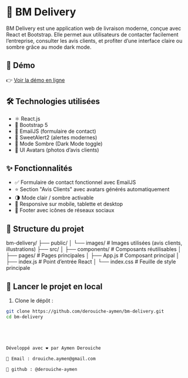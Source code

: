 # 🚚 BM Delivery

BM Delivery est une application web de livraison moderne, conçue avec React et Bootstrap. Elle permet aux utilisateurs de contacter facilement l’entreprise, consulter les avis clients, et profiter d’une interface claire ou sombre grâce au mode dark mode.

## 🔗 Démo

👉 [Voir la démo en ligne](delivery-667x3c10o-derouiche-aymens-projects.vercel.app)


## 🛠️ Technologies utilisées

- ⚛️ React.js
- 🎨 Bootstrap 5
- 💌 EmailJS (formulaire de contact)
- 💬 SweetAlert2 (alertes modernes)
- 🌙 Mode Sombre (Dark Mode toggle)
- 👤 UI Avatars (photos d’avis clients)

## ✨ Fonctionnalités

- ✅ Formulaire de contact fonctionnel avec EmailJS
- ⭐ Section "Avis Clients" avec avatars générés automatiquement
- 🌗 Mode clair / sombre activable
- 📱 Responsive sur mobile, tablette et desktop
- 🔗 Footer avec icônes de réseaux sociaux

## 📁 Structure du projet

bm-delivery/
├── public/
│ └── images/ # Images utilisées (avis clients, illustrations)
├── src/
│ ├── components/ # Composants réutilisables
│ ├── pages/ # Pages principales
│ ├── App.js # Composant principal
│ ├── index.js # Point d’entrée React
│ └── index.css # Feuille de style principale

## 🚀 Lancer le projet en local

1. Clone le dépôt :
```bash
git clone https://github.com/derouiche-aymen/bm-delivery.git
cd bm-delivery





Développé avec ❤️ par Aymen Derouiche

📧 Email : drouiche.aymen@gmail.com

📸 github : @derouiche-aymen